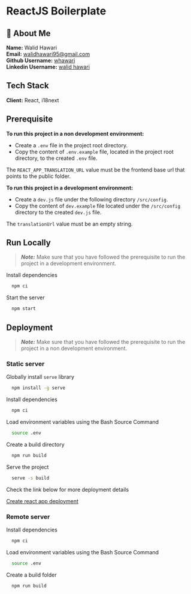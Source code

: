 # ReactJS Boilerplate

## 🚀 About Me

**Name:** Walid Hawari  
**Email:** walidhawari95@gmail.com  
**Github Username:** [whawari](https://github.com/whawari)  
**Linkedin Username:** [walid hawari](https://www.linkedin.com/in/walid-hawari-ba35a820b)

## Tech Stack

**Client:** React, i18next

## Prerequisite

**To run this project in a non development environment:**

- Create a `.env` file in the project root directory.
- Copy the content of `.env.example` file, located in the project root directory, to the created `.env` file.

The `REACT_APP_TRANSLATION_URL` value must be the frontend base url that points to the public folder.

**To run this project in a development environment:**

- Create a `dev.js` file under the following directory `/src/config`.
- Copy the content of `dev.example` file located under the `/src/config` directory to the created `dev.js` file.

The `translationUrl` value must be an empty string.

## Run Locally

> **_Note:_** Make sure that you have followed the prerequisite to run the project in a development environment.

Install dependencies

```bash
  npm ci
```

Start the server

```bash
  npm start
```

## Deployment

> **_Note:_** Make sure that you have followed the prerequisite to run the project in a non development environment.

### Static server

Globally install `serve` library

```bash
  npm install -g serve
```

Install dependencies

```bash
  npm ci
```

Load environment variables using the Bash Source Command

```bash
  source .env
```

Create a build directory

```bash
  npm run build
```

Serve the project

```bash
  serve -s build
```

Check the link below for more deployment details

[Create react app deployment](https://create-react-app.dev/docs/deployment/)

### Remote server

Install dependencies

```bash
  npm ci
```

Load environment variables using the Bash Source Command

```bash
  source .env
```

Create a build folder

```bash
  npm run build
```
